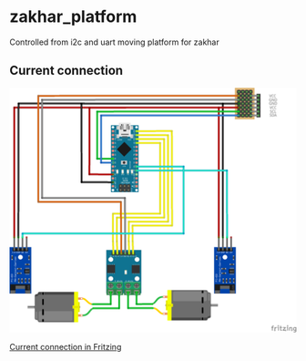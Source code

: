 # zakhar_platform
Controlled from i2c and uart moving platform for zakhar

## Current connection
![](docs/schematic_bb.png)

[Current connection in Fritzing](schematic/schematic.fzz)